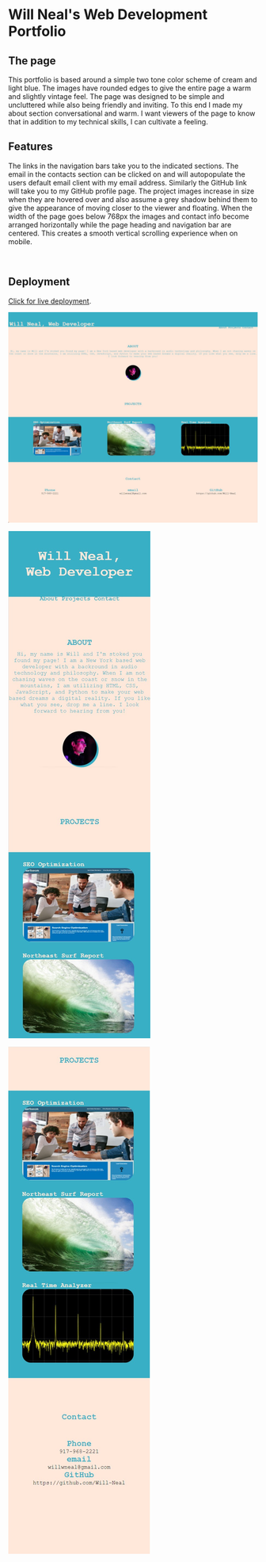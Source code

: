 # Will Neal's Web Development Portfolio

## The page

This portfolio is based around a simple two tone color scheme of cream and light blue. The images have rounded edges to give the entire page a warm and slightly vintage feel. The page was designed to be simple and uncluttered while also being friendly and inviting. To this end I made my about section conversational and warm. I want viewers of the page to know that in addition to my technical skills, I can cultivate a feeling. 

## Features

The links in the navigation bars take you to the indicated sections. The email in the contacts section can be clicked on and will autopopulate the users default email client with my email address. Similarly the GitHub link will take you to my GitHub profile page. The project images increase in size when they are hovered over and also assume a grey shadow behind them to give the appearance of moving closer to the viewer and floating. When the width of the page goes below 768px the images and contact info become arranged horizontally while the page heading and navigation bar are centered. This creates a smooth vertical scrolling experience when on mobile. 

<br>

## Deployment
[Click for live deployment](https://will-neal.github.io/Will-Neals-Web-Development-Portfolio/).
<br>

![website](https://github.com/Will-Neal/WWN-Web-Portfolio/blob/main/assets/images/webpage-pc-view.jpg?raw=true)

![website](https://github.com/Will-Neal/WWN-Web-Portfolio/blob/main/assets/images/webpage-mobile-view.jpg?raw=true)

![website](https://github.com/Will-Neal/WWN-Web-Portfolio/blob/main/assets/images/webpage-mobile-view2.jpg?raw=true)
